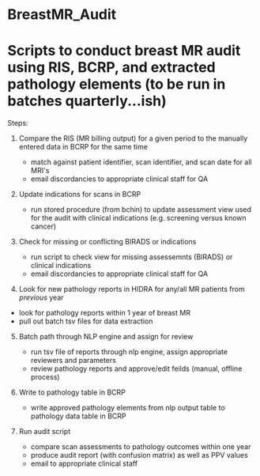 # BreastMR_Audit
Scripts to conduct breast MR audit using RIS, BCRP, and extracted pathology elements
(to be run in batches quarterly...ish)
====================================================================================

Steps:


1. Compare the RIS (MR billing output) for a given period to the manually entered data in BCRP for the same time
   - match against patient identifier, scan identifier, and scan date for all MRI's
   - email discordancies to appropriate clinical staff for QA
  

2. Update indications for scans in BCRP
   - run stored procedure (from bchin) to update assessment view used for the audit with clinical indications (e.g. screening versus known cancer)


3. Check for missing or conflicting BIRADS or indications
   - run script to check view for missing assessemnts (BIRADS) or clinical indications
    - email discordancies to appropriate clinical staff for QA


4. Look for new pathology reports in HIDRA for any/all MR patients from *previous* year
  - look for pathology reports within 1 year of breast MR
   - pull out batch tsv files for data extraction


5. Batch path through NLP engine and assign for review
   - run tsv file of reports through nlp engine, assign appropriate reviewers and parameters
   - review pathology reports and approve/edit feilds (manual, offline process)


6. Write to pathology table in BCRP
   - write approved pathology elements from nlp output table to pathology data table in BCRP
 

7. Run audit script
   - compare scan assessments to pathology outcomes within one year
   - produce audit report (with confusion matrix) as well as PPV values
   - email to appropriate clinical staff

